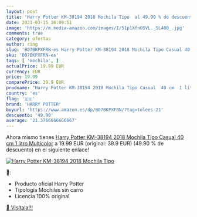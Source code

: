 ```yaml
---
layout: post
title: 'Harry Potter KM-38194 2018 Mochila Tipo  al 49.90 % de descuento'
date: 2021-03-15 16:09:51
image: 'https://m.media-amazon.com/images/I/51p1XfnOSVL._SL400_.jpg'
comments: true
category: ofertas
author: ring
slug: 'B07BKPXFRN-es Harry Potter KM-38194 2018 Mochila Tipo Casual 40 cm 1...'
sku: 'B07BKPXFRN-es'
tags: [ 'mochila', ]
actualPrice: 19.99 EUR
currency: EUR
price: 19.99
comparePrice: 39.9 EUR
prodname: 'Harry Potter KM-38194 2018 Mochila Tipo Casual  40 cm  1 litro  Multicolor'
country: 'es'
flag: '🇪🇸'
brand: 'HARRY POTTER'
buyurl: 'https://www.amazon.es/dp/B07BKPXFRN/?tag=tolees-21'
descuento: '49.90'
average: '21.3766666666667'
---
```


Ahora mismo tienes [Harry Potter KM-38194 2018 Mochila Tipo Casual  40 cm  1 litro  Multicolor](https://www.amazon.es/dp/B07BKPXFRN/?tag=tolees-21) a 19.99 EUR (original: 39.9 EUR) (49.90 %  de descuento) en el siguiente enlace!

[![Harry Potter KM-38194 2018 Mochila Tipo ](https://m.media-amazon.com/images/I/51p1XfnOSVL._SL400_.jpg)](https://www.amazon.es/dp/B07BKPXFRN/?tag=tolees-21)

🔎:

- Producto oficial Harry Potter
- Tipología Mochilas sin carro
- Licencia 100% original

[🛒 Visítala!!!](https://www.amazon.es/dp/B07BKPXFRN/?tag=tolees-21)
